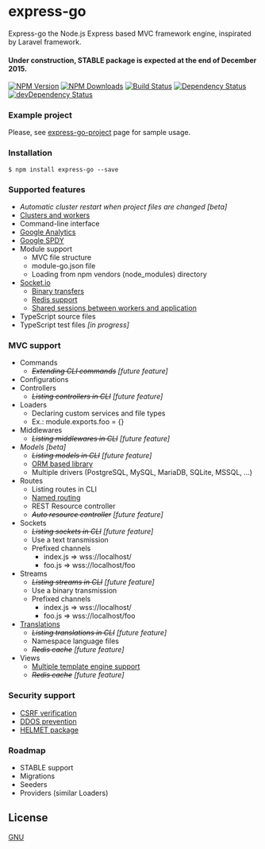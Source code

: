 # express-go #
Express-go the Node.js Express based MVC framework engine, inspirated by Laravel framework.

#### Under construction, STABLE package is expected at the end of December 2015. ####

[![NPM Version][npm-image]][npm-url]
[![NPM Downloads][downloads-image]][downloads-url]
[![Build Status][travis-image]][travis-url]
[![Dependency Status][deps-image]][deps-url]
[![devDependency Status][devs-image]][devs-url]

### Example project ###
Please, see [express-go-project](https://github.com/express-go/express-go-project/) page for sample usage.

### Installation ###
```
$ npm install express-go --save
```

### Supported features ###
* *Automatic cluster restart when project files are changed [beta]*
* [Clusters and workers](https://nodejs.org/api/cluster.html)
* Command-line interface
* [Google Analytics](https://www.npmjs.com/package/nodalytics)
* [Google SPDY](https://www.npmjs.com/package/spdy)
* Module support
    * MVC file structure
    * module-go.json file
    * Loading from npm vendors (node_modules) directory
* [Socket.io](https://www.npmjs.com/package/socket.io)
    * [Binary transfers](https://www.npmjs.com/package/socket.io-stream)
    * [Redis support](https://www.npmjs.com/package/socket.io-redis)
    * [Shared sessions between workers and application](https://www.npmjs.com/package/socket.io.session)
* TypeScript source files
* TypeScript test files *[in progress]*

### MVC support ###
* Commands
    * *~~Extending CLI commands~~ [future feature]*
* Configurations
* Controllers
    * *~~Listing controllers in CLI~~ [future feature]*
* Loaders
    * Declaring custom services and file types
    * Ex.: module.exports.foo = {}
* Middlewares
    * *~~Listing middlewares in CLI~~ [future feature]*
* *Models [beta]*
    * *~~Listing models in CLI~~ [future feature]*
    * [ORM based library](https://www.npmjs.com/package/sequelize)
    * Multiple drivers (PostgreSQL, MySQL, MariaDB, SQLite, MSSQL, ...)
* Routes
    * Listing routes in CLI
    * [Named routing](https://www.npmjs.com/package/named-routes)
    * REST Resource controller
    * *~~Auto resource controller~~ [future feature]*
* Sockets
    * *~~Listing sockets in CLI~~ [future feature]*
    * Use a text transmission
    * Prefixed channels
        * index.js => wss://localhost/
        * foo.js   => wss://localhost/foo
* Streams
    * *~~Listing streams in CLI~~ [future feature]*
    * Use a binary transmission
    * Prefixed channels
        * index.js => wss://localhost/
        * foo.js   => wss://localhost/foo
* [Translations](https://www.npmjs.com/package/i18next)
    * *~~Listing translations in CLI~~ [future feature]*
    * Namespace language files
    * *~~Redis cache~~ [future feature]*
* Views
    * [Multiple template engine support](https://www.npmjs.com/package/consolidate)
    * *~~Redis cache~~ [future feature]*

### Security support ###
* [CSRF verification](https://www.npmjs.com/package/csurf)
* [DDOS prevention](https://www.npmjs.com/package/ddos)
* [HELMET package](https://www.npmjs.com/package/helmet)

### Roadmap ###
* STABLE support
* Migrations
* Seeders
* Providers (similar Loaders)

## License

  [GNU](LICENSE)

[npm-image]: https://img.shields.io/npm/v/express-go.svg
[npm-url]: https://npmjs.org/package/express-go
[downloads-image]: https://img.shields.io/npm/dm/express-go.svg
[downloads-url]: https://npmjs.org/package/express-go
[travis-image]: https://img.shields.io/travis/express-go/express-go/master.svg?label=linux
[travis-url]: https://travis-ci.org/express-go/express-go
[deps-image]: https://img.shields.io/david/express-go/express-go.svg?label=deps
[deps-url]: https://david-dm.org/express-go/express-go
[devs-image]: https://img.shields.io/david/dev/express-go/express-go.svg?label=devDeps
[devs-url]: https://david-dm.org/express-go/express-go#info=devDependencies